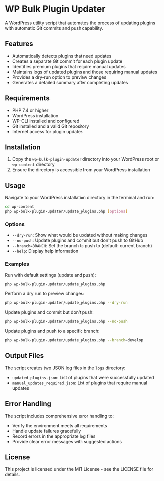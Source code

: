 # WP Bulk Plugin Updater

A WordPress utility script that automates the process of updating plugins with automatic Git commits and push capability.

## Features

- Automatically detects plugins that need updates
- Creates a separate Git commit for each plugin update
- Identifies premium plugins that require manual updates
- Maintains logs of updated plugins and those requiring manual updates
- Provides a dry-run option to preview changes
- Generates a detailed summary after completing updates

## Requirements

- PHP 7.4 or higher
- WordPress installation
- WP-CLI installed and configured
- Git installed and a valid Git repository
- Internet access for plugin updates

## Installation

1. Copy the `wp-bulk-plugin-updater` directory into your WordPress root or `wp-content` directory
2. Ensure the directory is accessible from your WordPress installation

## Usage

Navigate to your WordPress installation directory in the terminal and run:

```bash
cd wp-content
php wp-bulk-plugin-updater/update_plugins.php [options]
```

### Options

- `--dry-run`: Show what would be updated without making changes
- `--no-push`: Update plugins and commit but don't push to GitHub
- `--branch=BRANCH`: Set the branch to push to (default: current branch)
- `--help`: Display help information

### Examples

Run with default settings (update and push):
```bash
php wp-bulk-plugin-updater/update_plugins.php
```

Perform a dry run to preview changes:
```bash
php wp-bulk-plugin-updater/update_plugins.php --dry-run
```

Update plugins and commit but don't push:
```bash
php wp-bulk-plugin-updater/update_plugins.php --no-push
```

Update plugins and push to a specific branch:
```bash
php wp-bulk-plugin-updater/update_plugins.php --branch=develop
```

## Output Files

The script creates two JSON log files in the `logs` directory:

- `updated_plugins.json`: List of plugins that were successfully updated
- `manual_updates_required.json`: List of plugins that require manual updates

## Error Handling

The script includes comprehensive error handling to:

- Verify the environment meets all requirements
- Handle update failures gracefully
- Record errors in the appropriate log files
- Provide clear error messages with suggested actions

## License

This project is licensed under the MIT License - see the LICENSE file for details.